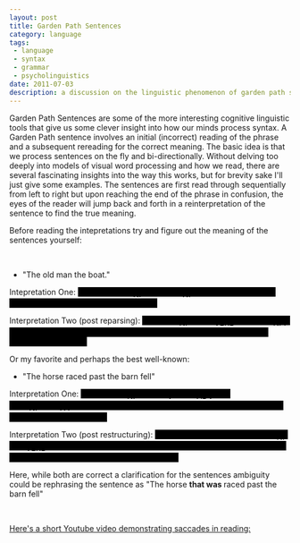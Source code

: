 ```yaml
---
layout: post
title: Garden Path Sentences
category: language
tags:
 - language
 - syntax
 - grammar
 - psycholinguistics
date: 2011-07-03
description: a discussion on the linguistic phenomenon of garden path sentences
---
```


<p>Garden Path Sentences are some of the more interesting cognitive linguistic tools that give us some clever insight into how our minds process syntax. A Garden Path sentence involves an initial (incorrect) reading of the phrase and a subsequent rereading for the correct meaning. The basic idea is that we process sentences on the fly and bi-directionally. Without delving too deeply into models of visual word processing and how we read, there are several fascinating insights into the way this works, but for brevity sake I'll just give some examples. The sentences are first read through sequentially from left to right but upon reaching the end of the phrase in confusion, the eyes of the reader will jump back and forth in a reinterpretation of the sentence to find the true meaning.</p>
<p>Before reading the intepretations try and figure out the meaning of the sentences yourself:</p>
<br />
<ul>
<li>"The old man the boat."</li>
</ul>
<p>Intepretation One: <span style="background-color: #000; color: #000;" onmouseover="this.style.color='#FFF';" onmouseout="this.style.color=this.style.backgroundColor='#000';">"<em>[The old man]<span style="vertical-align: sub;">NP</span> [the boat]<span style="vertical-align: sub;">NP</span></em>." two sequential noun phrases (NPs) with no perceivable verb.</span></p>
<p>Interpretation Two (post reparsing): <span style="background-color: #000; color: #000;" onmouseover="this.style.color='#FFF';" onmouseout="this.style.color=this.style.backgroundColor='#000';">"<em>[The old]<span style="vertical-align: sub;">NP</span>&nbsp;[man]<span style="vertical-align: sub;">VERB</span>&nbsp;[the boat]<span style="vertical-align: sub;">NP.</span></em>" &nbsp;After the first reading "man" is revealed to be the verb, not part of the subject noun phrase.</span></p>
<p style="vertical-align: sub;">Or my favorite and perhaps the best well-known:</p>
<ul>
<li>"The horse raced past the barn fell"</li>
</ul>
<p>Interpretation One: <span style="background-color: #000; color: #000;" onmouseover="this.style.color='#FFF';" onmouseout="this.style.color=this.style.backgroundColor='#000';">"<em>[The horse]<span style="vertical-align: sub;">NP</span> [raced]<span style="vertical-align: sub;">V</span> [past]<span style="vertical-align: sub;">AD</span><span style="vertical-align: sub;">V</span> [the barn]<span style="vertical-align: sub;">NP</span>&nbsp;[fell]<span style="vertical-align: sub;">???</span>.</em>" Here the reader will first read it as a complete sentence with a stranded verb "fell."</span></p>
<p>Interpretation Two (post restructuring): <span style="background-color: #000; color: #000;" onmouseover="this.style.color='#FFF';" onmouseout="this.style.color=this.style.backgroundColor='#000';">"<em>[The horse raced past the barn]<span style="vertical-align: sub;">NP</span> [fell]<span style="vertical-align: sub;">VERB</span>.</em>" Where everything but the verb "fell" is part of the subject noun phrase. &nbsp;In this case the horse <strong>is being raced</strong>.</span></p>
<p style="vertical-align: sub;">Here, while both are correct a clarification for the sentences ambiguity could be rephrasing the sentence as "The horse <strong>that was </strong>raced past the barn fell"</p>
<br />
<p style="vertical-align: sub;"><a href="http://www.youtube.com/embed/VFIZDZwdf-0?rel=0" target="_blank">Here's a short Youtube video demonstrating saccades in reading:</a></p>
